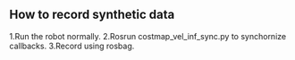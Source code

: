 ## How to record synthetic data

1.Run the robot normally. 
2.Rosrun costmap_vel_inf_sync.py to synchornize callbacks.
3.Record using rosbag.

